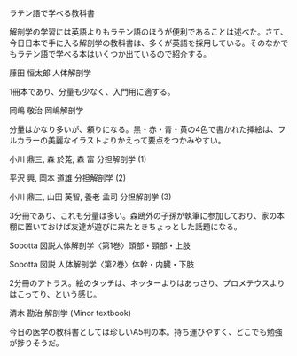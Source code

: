ラテン語で学べる教科書

解剖学の学習には英語よりもラテン語のほうが便利であることは述べた。さて、今日日本で手に入る解剖学の教科書は、多くが英語を採用している。そのなかでもラテン語で学べる本はいくつか出ているので紹介する。

 

藤田 恒太郎 人体解剖学

 

1冊本であり、分量も少なく、入門用に適する。

 

岡嶋 敬治 岡嶋解剖学

 

分量はかなり多いが、頼りになる。黒・赤・青・黄の4色で書かれた挿絵は、フルカラーの美麗なイラストよりかえって要点をつかみやすい。

 

小川 鼎三, 森 於菟, 森 富 分担解剖学 (1) 

平沢 興, 岡本 道雄 分担解剖学 (2) 

小川 鼎三, 山田 英智, 養老 孟司 分担解剖学 (3)

  

3分冊であり、これも分量は多い。森鴎外の子孫が執筆に参加しており、家の本棚に置いておけば友達が遊びに来たときちょっとした話題になる。

 

 

Sobotta 図説人体解剖学〈第1巻〉頭部・頸部・上肢

Sobotta 図説 人体解剖学〈第2巻〉体幹・内臓・下肢

 

2分冊のアトラス。絵のタッチは、ネッターよりはあっさり、プロメテウスよりはこってり、という感じ。

 

清木 勘治 解剖学 (Minor textbook)

 

今日の医学の教科書としては珍しいA5判の本。持ち運びやすく、どこでも勉強が捗りそうだ。

 

 
